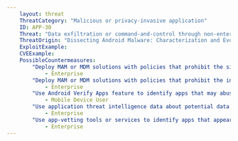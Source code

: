 ```yaml
---
    layout: threat
    ThreatCategory: "Malicious or privacy-invasive application"
    ID: APP-30
    Threat: "Data exfiltration or command-and-control through non-enterprise controlled network or other out-of-band channel (e.g. cellular data, SMS) to avoid enterprise network monitoring"
    ThreatOrigin: "Dissecting Android Malware: Characterization and Evolution [^85]"
    ExploitExample:
    CVEExample:
    PossibleCountermeasures:
        "Deploy MAM or MDM solutions with policies that prohibit the side-loading of apps, which may bypass security checks on the app.":
            - Enterprise
        "Deploy MAM or MDM solutions with policies that prohibit the installation of apps from 3rd party (unofficial) app stores.":
            - Enterprise
        "Use Android Verify Apps feature to identify apps that may abuse communication channels to exfiltrate data.":
            - Mobile Device User
        "Use application threat intelligence data about potential data exfiltration risks associated with apps installed on COPE or BYOD devices":
            - Enterprise
        "Use app-vetting tools or services to identify apps that appear to exfiltrate data.":
            - Enterprise
---
```

